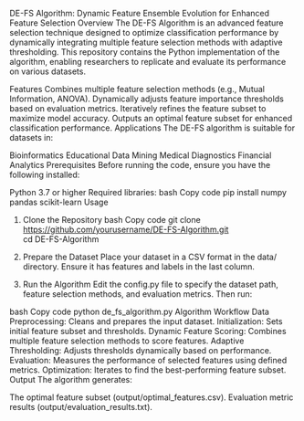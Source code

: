 DE-FS Algorithm: Dynamic Feature Ensemble Evolution for Enhanced Feature Selection
Overview
The DE-FS Algorithm is an advanced feature selection technique designed to optimize classification performance by dynamically integrating multiple feature selection methods with adaptive thresholding. This repository contains the Python implementation of the algorithm, enabling researchers to replicate and evaluate its performance on various datasets.

Features
Combines multiple feature selection methods (e.g., Mutual Information, ANOVA).
Dynamically adjusts feature importance thresholds based on evaluation metrics.
Iteratively refines the feature subset to maximize model accuracy.
Outputs an optimal feature subset for enhanced classification performance.
Applications
The DE-FS algorithm is suitable for datasets in:

Bioinformatics
Educational Data Mining
Medical Diagnostics
Financial Analytics
Prerequisites
Before running the code, ensure you have the following installed:

Python 3.7 or higher
Required libraries:
bash
Copy code
pip install numpy pandas scikit-learn
Usage
1. Clone the Repository
bash
Copy code
git clone https://github.com/yourusername/DE-FS-Algorithm.git  
cd DE-FS-Algorithm
2. Prepare the Dataset
Place your dataset in a CSV format in the data/ directory. Ensure it has features and labels in the last column.

3. Run the Algorithm
Edit the config.py file to specify the dataset path, feature selection methods, and evaluation metrics. Then run:

bash
Copy code
python de_fs_algorithm.py
Algorithm Workflow
Data Preprocessing: Cleans and prepares the input dataset.
Initialization: Sets initial feature subset and thresholds.
Dynamic Feature Scoring: Combines multiple feature selection methods to score features.
Adaptive Thresholding: Adjusts thresholds dynamically based on performance.
Evaluation: Measures the performance of selected features using defined metrics.
Optimization: Iterates to find the best-performing feature subset.
Output
The algorithm generates:

The optimal feature subset (output/optimal_features.csv).
Evaluation metric results (output/evaluation_results.txt).
